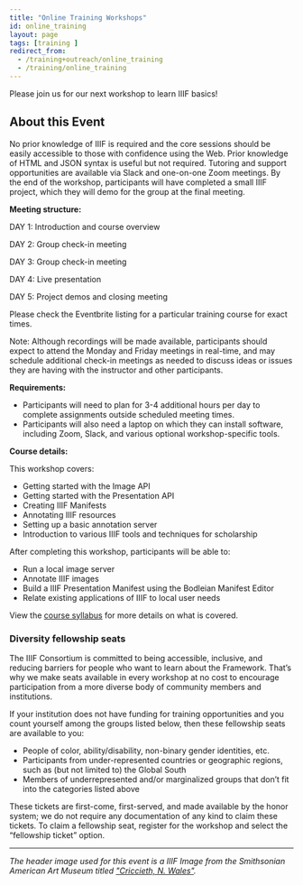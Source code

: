```yaml
---
title: "Online Training Workshops"
id: online_training
layout: page
tags: [training ]
redirect_from:
  - /training+outreach/online_training  
  - /training/online_training
---
```


Please join us for our next workshop to learn IIIF basics!

<div id="upcoming_training"></div>

## About this Event

No prior knowledge of IIIF is required and the core sessions should be easily accessible to those with confidence using the Web. Prior knowledge of HTML and JSON syntax is useful but not required. Tutoring and support opportunities are available via Slack and one-on-one Zoom meetings. By the end of the workshop, participants will have completed a small IIIF project, which they will demo for the group at the final meeting.

**Meeting structure:**

DAY 1: Introduction and course overview

DAY 2: Group check-in meeting

DAY 3: Group check-in meeting

DAY 4: Live presentation

DAY 5: Project demos and closing meeting

Please check the Eventbrite listing for a particular training course for exact times.

Note: Although recordings will be made available, participants should expect to attend the Monday and Friday meetings in real-time, and may schedule additional check-in meetings as needed to discuss ideas or issues they are having with the instructor and other participants. 

**Requirements:**

*   Participants will need to plan for 3-4 additional hours per day to complete assignments outside scheduled meeting times. 
*   Participants will also need a laptop on which they can install software, including Zoom, Slack, and various optional workshop-specific tools.

**Course details:**

This workshop covers:

*   Getting started with the Image API
*   Getting started with the Presentation API
*   Creating IIIF Manifests
*   Annotating IIIF resources
*   Setting up a basic annotation server
*   Introduction to various IIIF tools and techniques for scholarship

After completing this workshop, participants will be able to:

*   Run a local image server
*   Annotate IIIF images
*   Build a IIIF Presentation Manifest using the Bodleian Manifest Editor
*   Relate existing applications of IIIF to local user needs

View the [course syllabus](https://training.iiif.io/iiif-online-workshop/index.html) for more details on what is covered.

### Diversity fellowship seats

The IIIF Consortium is committed to being accessible, inclusive, and reducing barriers for people who want to learn about the Framework. That’s why we make seats available in every workshop at no cost to encourage participation from a more diverse body of community members and institutions. 

If your institution does not have funding for training opportunities and you count yourself among the groups listed below, then these fellowship seats are available to you:

*   People of color, ability/disability, non-binary gender identities, etc.
*   Participants from under-represented countries or geographic regions, such as (but not limited to) the Global South
*   Members of underrepresented and/or marginalized groups that don’t fit into the categories listed above

These tickets are first-come, first-served, and made available by the honor system; we do not require any documentation of any kind to claim these tickets. To claim a fellowship seat, register for the workshop and select the “fellowship ticket” option.

--- 

*The header image used for this event is a IIIF Image from the Smithsonian American Art Museum titled ["Criccieth, N. Wales"](https://americanart.si.edu/artwork/criccieth-n-wales-3202).*



<script>
    function addEvent(parentDiv, event) {
        let li = document.createElement('li');
        parentDiv.appendChild(li);
        li.style = "display: flex; box-shadow: 0 1px 2px 1px #ddd;padding: 15px; margin: 10px 3px;";

       /* let logo = document.createElement('img');
        logo.src = event.logo.url;
        logo.style = "flex: none";
        logo.alt = 'Event Logo';
        logo.height = 100;
        li.appendChild(logo);*/
        
        let div = document.createElement('div');
        div.style = "flex: auto; padding-left: 20px;";
        li.appendChild(div);

        let eventName = document.createElement('h3');
        eventName.innerHTML = event.name.text;
        eventName.style = 'margin-top: 10px; margin-bottom: 10px;'
        div.appendChild(eventName);

        let eventSummary = document.createElement('p');
        eventSummary.innerHTML = strip(event.modules[0].data.body.text);
        div.appendChild(eventSummary);

        let button = document.createElement('button')
        button.style = '-webkit-transform: translateZ(0); transform: translateZ(0); position: relative; height: 44px; padding: 0 30px 1px; -webkit-box-sizing: border-box; box-sizing: border-box; text-align: center; text-decoration: none; line-height: 24px; font-weight: 600; letter-spacing: .2px; color: #39364f; color: var(--eds-ui-800,#39364f); fill: #39364f; fill: var(--eds-ui-800,#39364f); background: transparent; background-color: transparent; border: 2px solid #a9a8b3; border: 2px solid var(--eds-ui-500,#a9a8b3); border-radius: 4px; cursor: pointer; -webkit-transition: all .4s cubic-bezier(.4,0,.3,1); transition: all .4s cubic-bezier(.4,0,.3,1); border-color: var(--eds-primary-brand--hover,#f05537);background-color: var(--eds-primary-brand--hover,#f05537);color: var(--eds-inverse-primary-brand,#fff);';
        button.innerHTML = 'Register'
        button.onclick = function () { 
            window.open(
              event.url,
              '_blank' // <- This is what makes it open in a new window.
            );}
        div.appendChild(button);
    }

    function strip(html){
        let doc = new DOMParser().parseFromString(html, 'text/html');
        return doc.body.textContent || "";
    }

    let div = document.getElementById('upcoming_training');
    let ul = document.createElement('ul');
    ul.style = "padding-left: 0px;"
    div.appendChild(ul);
    fetch('https://iiif.io/eventbrite.json')
      .then(resp => {
         if (resp.ok) {
           return resp.json();
         } else {
           throw new Error(`Got back ${resp.status}`);
         }
      }).then(data => {
        if (data.hasOwnProperty('events')) {
            let p = document.createElement('p');
            p.innerHTML = 'The following training sessions are available:'; 
            div.insertBefore(p, ul);
            data.events.forEach(event => addEvent(ul, event));
        }
        console.log(data);
      }).catch(err => {
        console.log('Failed due to ' + err);
      });
        
</script>
